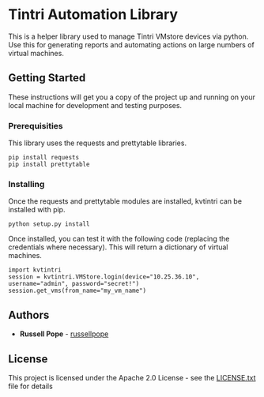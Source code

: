 # Tintri Automation Library

This is a helper library used to manage Tintri VMstore devices via python. Use this for generating reports and automating actions on large numbers of virtual machines.

## Getting Started

These instructions will get you a copy of the project up and running on your local machine for development and testing purposes.

### Prerequisities

This library uses the requests and prettytable libraries.

```
pip install requests
pip install prettytable
```

### Installing

Once the requests and prettytable modules are installed, kvtintri can be installed with pip.

```
python setup.py install
```

Once installed, you can test it with the following code (replacing the credentials where necessary). This will return a dictionary of virtual machines.

```
import kvtintri
session = kvtintri.VMStore.login(device="10.25.36.10", username="admin", password="secret!")
session.get_vms(from_name="my_vm_name")
```


## Authors

* **Russell Pope** - [russellpope](https://github.com/russellpope)

## License

This project is licensed under the Apache 2.0 License - see the [LICENSE.txt](LICENSE.txt) file for details
